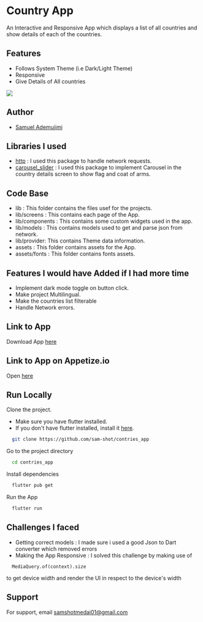 
# Country App

An Interactive and Responsive App which displays a list of all countries and show details of each of the countries.


## Features

- Follows System Theme (i.e Dark/Light Theme)
- Responsive
- Give Details of All countries



![](https://img.shields.io/badge/version-1.o-brightgreen)


## Author

- [Samuel Ademujimi](https://www.github.com/sam-shot)


## Libraries I used
 
 - [http](https://pub.dev/packages/http)
    : I used this package to handle network requests.
- [carousel_slider](https://pub.dev/packages/carousel_slider)
    : I used this package to implement Carousel in the country details screen to show flag and coat of arms.
## Code Base 

- lib : This folder contains the files usef for the projects.
- lib/screens : This contains each page of the App.
- lib/components : This contains some custom widgets used in the app.
- lib/models : This contains models used to get and parse json from network.
- lib/provider: This contains Theme data information.
- assets : This folder contains assets for the App.
- assets/fonts : This folder contains fonts assets.
## Features I would have Added if I had more time

- Implement dark mode toggle on button click.
- Make project Multilingual.
- Make the countries list filterable
- Handle Network errors.

## Link to App

Download App [here](https://drive.google.com/file/d/1pCi3S0DDqwd3zA8FpMd-BjPLdxSB0HRr/view?usp=share_link)


## Link to App on Appetize.io

Open [here](https://appetize.io/app/nbopeyhc42las6glhb3djvgsoi)

 


## Run Locally

Clone the project.
- Make sure you have flutter installed.
- If you don't have flutter installed, install it [here](https://flutter.dev/).


```bash
  git clone https://github.com/sam-shot/contries_app
```

Go to the project directory

```bash
  cd contries_app
```

Install dependencies

```bash
  flutter pub get
```

Run the App

```bash
  flutter run
```


## Challenges I faced

- Getting correct models : I made sure i used a good Json to Dart converter which removed errors
- Making the App Responsive : I solved this challenge by making use of 
```
  MediaQuery.of(context).size
``` 
to get device width and render the UI in respect to the device's width

## Support

For support, email samshotmedai01@gmail.com 

